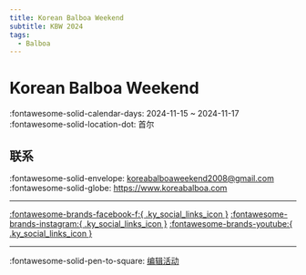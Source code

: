 ```yaml
---
title: Korean Balboa Weekend
subtitle: KBW 2024
tags:
  - Balboa
---
```


# Korean Balboa Weekend 

:fontawesome-solid-calendar-days: 2024-11-15 ~ 2024-11-17  
:fontawesome-solid-location-dot: 首尔  


## 联系

:fontawesome-solid-envelope: <koreabalboaweekend2008@gmail.com>  
:fontawesome-solid-globe: <https://www.koreabalboa.com>  

---

 [:fontawesome-brands-facebook-f:{ .ky_social_links_icon }](https://www.facebook.com/KoreaBalboaWeekend) [:fontawesome-brands-instagram:{ .ky_social_links_icon }](https://instagram.com/balboa_seoul) [:fontawesome-brands-youtube:{ .ky_social_links_icon }](https://youtube.com/TheBalboaKorea)

---

:fontawesome-solid-pen-to-square: [编辑活动](https://github.com/swingdance/events/issues/new?assignees=&labels=update+event&projects=&template=03-update_entity.yml&title=Update%20Event%3A%202024%2Fko_KR%20%E2%80%A2%20Korean%20Balboa%20Weekend&region=ko_KR&year=2024&id=korean-balboa-weekend-2024&name=Korean%20Balboa%20Weekend&org_id=)
